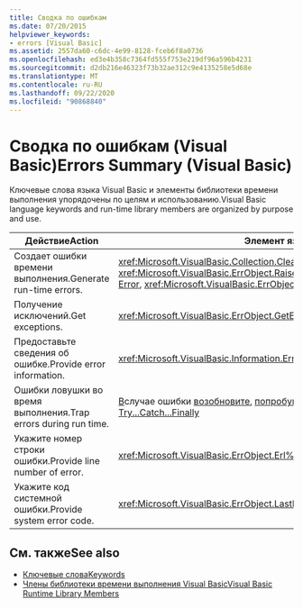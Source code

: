 ```yaml
---
title: Сводка по ошибкам
ms.date: 07/20/2015
helpviewer_keywords:
- errors [Visual Basic]
ms.assetid: 2557da60-c6dc-4e99-8128-fceb6f8a0736
ms.openlocfilehash: ed3e4b358c7364fd555f753e219df96a596b4231
ms.sourcegitcommit: d2db216e46323f73b32ae312c9e4135258e5d68e
ms.translationtype: MT
ms.contentlocale: ru-RU
ms.lasthandoff: 09/22/2020
ms.locfileid: "90868840"
---
```

# <a name="errors-summary-visual-basic"></a><span data-ttu-id="d3e46-102">Сводка по ошибкам (Visual Basic)</span><span class="sxs-lookup"><span data-stu-id="d3e46-102">Errors Summary (Visual Basic)</span></span>

<span data-ttu-id="d3e46-103">Ключевые слова языка Visual Basic и элементы библиотеки времени выполнения упорядочены по целям и использованию.</span><span class="sxs-lookup"><span data-stu-id="d3e46-103">Visual Basic language keywords and run-time library members are organized by purpose and use.</span></span>  
  
|<span data-ttu-id="d3e46-104">Действие</span><span class="sxs-lookup"><span data-stu-id="d3e46-104">Action</span></span>|<span data-ttu-id="d3e46-105">Элемент языка</span><span class="sxs-lookup"><span data-stu-id="d3e46-105">Language element</span></span>|  
|------------|----------------------|  
|<span data-ttu-id="d3e46-106">Создает ошибки времени выполнения.</span><span class="sxs-lookup"><span data-stu-id="d3e46-106">Generate run-time errors.</span></span>|<span data-ttu-id="d3e46-107"><xref:Microsoft.VisualBasic.Collection.Clear%2A>, [Ошибка](../statements/error-statement.md), <xref:Microsoft.VisualBasic.ErrObject.Raise%2A></span><span class="sxs-lookup"><span data-stu-id="d3e46-107"><xref:Microsoft.VisualBasic.Collection.Clear%2A>, [Error](../statements/error-statement.md), <xref:Microsoft.VisualBasic.ErrObject.Raise%2A></span></span>|  
|<span data-ttu-id="d3e46-108">Получение исключений.</span><span class="sxs-lookup"><span data-stu-id="d3e46-108">Get exceptions.</span></span>|<xref:Microsoft.VisualBasic.ErrObject.GetException%2A>|  
|<span data-ttu-id="d3e46-109">Предоставьте сведения об ошибке.</span><span class="sxs-lookup"><span data-stu-id="d3e46-109">Provide error information.</span></span>|<xref:Microsoft.VisualBasic.Information.Err%2A>|  
|<span data-ttu-id="d3e46-110">Ошибки ловушки во время выполнения.</span><span class="sxs-lookup"><span data-stu-id="d3e46-110">Trap errors during run time.</span></span>|<span data-ttu-id="d3e46-111">[В](../statements/on-error-statement.md)случае ошибки [возобновите](../statements/resume-statement.md), [попробуйте... Перехватить... Наконец](../statements/try-catch-finally-statement.md)</span><span class="sxs-lookup"><span data-stu-id="d3e46-111">[On Error](../statements/on-error-statement.md), [Resume](../statements/resume-statement.md), [Try...Catch...Finally](../statements/try-catch-finally-statement.md)</span></span>|  
|<span data-ttu-id="d3e46-112">Укажите номер строки ошибки.</span><span class="sxs-lookup"><span data-stu-id="d3e46-112">Provide line number of error.</span></span>|<xref:Microsoft.VisualBasic.ErrObject.Erl%2A>|  
|<span data-ttu-id="d3e46-113">Укажите код системной ошибки.</span><span class="sxs-lookup"><span data-stu-id="d3e46-113">Provide system error code.</span></span>|<xref:Microsoft.VisualBasic.ErrObject.LastDllError%2A>|  
  
## <a name="see-also"></a><span data-ttu-id="d3e46-114">См. также</span><span class="sxs-lookup"><span data-stu-id="d3e46-114">See also</span></span>

- [<span data-ttu-id="d3e46-115">Ключевые слова</span><span class="sxs-lookup"><span data-stu-id="d3e46-115">Keywords</span></span>](index.md)
- [<span data-ttu-id="d3e46-116">Члены библиотеки времени выполнения Visual Basic</span><span class="sxs-lookup"><span data-stu-id="d3e46-116">Visual Basic Runtime Library Members</span></span>](../runtime-library-members.md)

